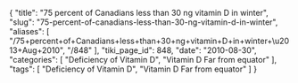 {
    "title": "75 percent of Canadians less than 30 ng vitamin D in winter",
    "slug": "75-percent-of-canadians-less-than-30-ng-vitamin-d-in-winter",
    "aliases": [
        "/75+percent+of+Canadians+less+than+30+ng+vitamin+D+in+winter+\u2013+Aug+2010",
        "/848"
    ],
    "tiki_page_id": 848,
    "date": "2010-08-30",
    "categories": [
        "Deficiency of Vitamin D",
        "Vitamin D Far from equator"
    ],
    "tags": [
        "Deficiency of Vitamin D",
        "Vitamin D Far from equator"
    ]
}